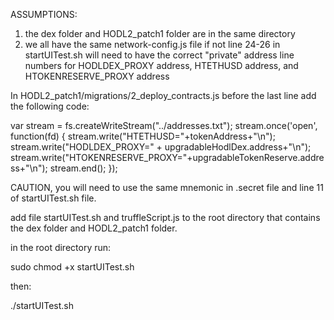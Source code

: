 ASSUMPTIONS:
1) the dex folder and HODL2_patch1 folder are in the same directory
2) we all have the same network-config.js file if not line 24-26 in
startUITest.sh will need to have the correct "private" address line numbers
for HODLDEX_PROXY address, HTETHUSD address, and HTOKENRESERVE_PROXY address

In HODL2_patch1/migrations/2_deploy_contracts.js
before the last line add the following code:

var stream = fs.createWriteStream("../addresses.txt");
    stream.once('open', function(fd) {
    stream.write("HTETHUSD="+tokenAddress+"\n");
    stream.write("HODLDEX_PROXY=" + upgradableHodlDex.address+"\n");
    stream.write("HTOKENRESERVE_PROXY="+upgradableTokenReserve.address+"\n");
    stream.end();
    });

CAUTION, you will need to use the same mnemonic in .secret file and line 11
of startUITest.sh file.

add file startUITest.sh and truffleScript.js to the root directory that
contains the dex folder and HODL2_patch1 folder.

in the root directory run:

sudo chmod +x startUITest.sh

then:

./startUITest.sh 
